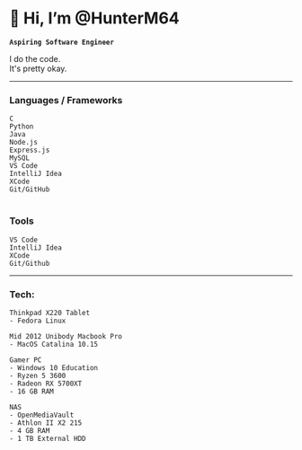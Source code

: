 # 👋 Hi, I’m @HunterM64

**` Aspiring Software Engineer `**

I do the code. \
It's pretty okay.

---

### Languages / Frameworks
```
C 
Python
Java 
Node.js 
Express.js 
MySQL 
VS Code 
IntelliJ Idea
XCode
Git/GitHub
```
#
### Tools
```
VS Code
IntelliJ Idea
XCode
Git/Github
```

---

### Tech:
```
Thinkpad X220 Tablet
- Fedora Linux

Mid 2012 Unibody Macbook Pro
- MacOS Catalina 10.15

Gamer PC
- Windows 10 Education
- Ryzen 5 3600
- Radeon RX 5700XT
- 16 GB RAM

NAS
- OpenMediaVault
- Athlon II X2 215
- 4 GB RAM
- 1 TB External HDD
```
#

